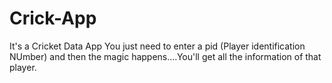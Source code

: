 # Crick-App
It's a Cricket Data App
You just need to enter a pid (Player identification NUmber) and then the magic happens....You'll get all the information of that player.
